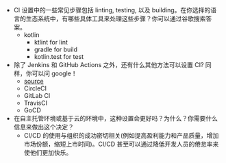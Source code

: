 - CI 设置中的一些常见步骤包括 linting, testing, 以及 building。在你选择的语言的生态系统中，有哪些具体工具来处理这些步骤？你可以通过谷歌搜索答案。
  - kotlin
    - ktlint for lint
    - gradle for build
    - kotlin.test for test
- 除了 Jenkins 和 GitHub Actions 之外，还有什么其他方法可以设置 CI? 同样，你可以问 google！
  - [source](https://www.infoq.cn/article/dbsu7kilwhyr8rupbit9)
  - CircleCI
  - GitLab CI
  - TravisCI
  - GoCD
- 在自主托管环境或基于云的环境中，这种设置会更好吗？为什么？你需要什么信息来做出这个决定？
  - CI/CD 的使用与组织的成功密切相关(例如提高盈利能力和产品质量，增加市场份额，缩短上市时间)。CI/CD 甚至可以通过降低开发人员的倦怠率来使他们更加快乐。
